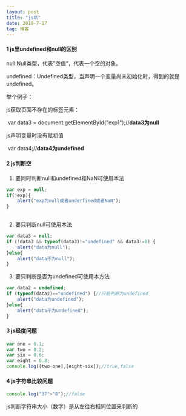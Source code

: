 ```yaml
---
layout: post
title: "js坑"
date: 2019-7-17
tag: 博客
---
```


#### 1 js里undefined和null的区别

null:Null类型，代表”空值“，代表一个空的对象。

undefined：Undefined类型，当声明一个变量尚未初始化时，得到的就是undefined。

举个例子：

js获取页面不存在的标签元素：

​		var data3 = document.getElementById("exp1");//**data3为null**

js声明变量时没有赋初值

​		var data4;//**data4为undefined**



#### 2 js判断空

1. 要同时判断null和undefined和NaN可使用本法

```javascript
var exp = null;
if(!exp){
    alert("exp为null或者underfined或者NaN");
}
    
```

2. 要只判断null可使用本法

```javascript
var data3 = null;
if (!data3 && typeof(data3)!="undefined" && data3!=0) {
    alert("data为null");
}else{
    alert("data不为null");
}

```

3. 要只判断是否为undefined可使用本方法

```javascript
var data2 = undefined;
if (typeof(data2)=="undefined") {//只能判断为undefined
    alert("data为undefined");
}else{
    alert("data不为undefined");
}

```

#### 3 js经度问题

```javascript
var one = 0.1;
var two = 0.2;
var six = 0.6;
var eight = 0.8;
console.log([two-one],[eight-six]);//true,false
```

#### 4 js字符串比较问题

```javascript
console.log("37">"8");//false
```

js判断字符串大小（数字）是从左往右相同位置来判断的

